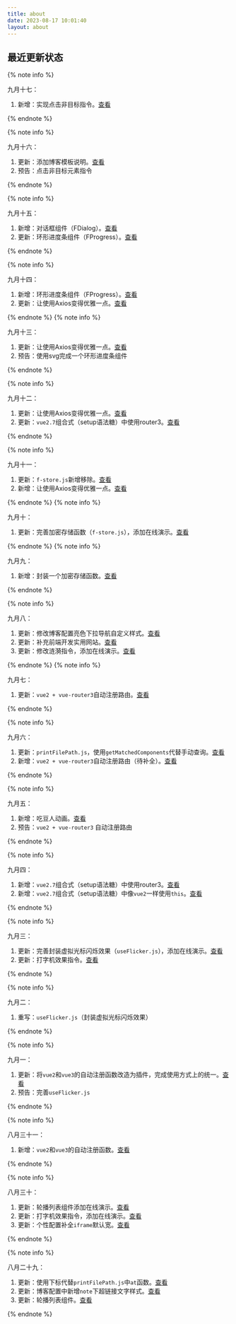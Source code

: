 ```yaml
---
title: about
date: 2023-08-17 10:01:40
layout: about
---
```


## 最近更新状态

{% note info %}

九月十七：

1. 新增：实现点击非目标指令。[查看](/2023/09/17/实现点击非目标指令/)

{% endnote %}

{% note info %}

九月十六：

1. 更新：添加博客模板说明。[查看](/2023/08/17/搭建一样的博客/)
1. 预告：点击非目标元素指令

{% endnote %}

{% note info %}

九月十五：

1. 新增：对话框组件（FDialog）。[查看](/2023/09/15/对话框组件（FDialog）/)
2. 更新：环形进度条组件（FProgress）。[查看](/2023/09/14/环形进度条组件（FProgress）/)

{% endnote %}

{% note info %}

九月十四：

1. 新增：环形进度条组件（FProgress）。[查看](/2023/09/14/环形进度条组件（FProgress）/)
2. 更新：让使用Axios变得优雅一点。[查看](/2023/09/11/让使用Axios变得优雅一点/)

{% endnote %}
{% note info %}

九月十三：

1. 更新：让使用Axios变得优雅一点。[查看](/2023/09/11/让使用Axios变得优雅一点/)
2. 预告：使用svg完成一个环形进度条组件

{% endnote %}

{% note info %}

九月十二：

1. 更新：让使用Axios变得优雅一点。[查看](/2023/09/11/让使用Axios变得优雅一点/)
2. 更新：`vue2.7`组合式（setup语法糖）中使用router3。[查看](/2023/09/04/Vue2-7组合式中使用router3/)

{% endnote %}

{% note info %}

九月十一：

1. 更新：`f-store.js`新增移除。[查看](/2023/09/09/封装一个加密存储函数/)
2. 新增：让使用Axios变得优雅一点。[查看](/2023/09/11/让使用Axios变得优雅一点/)

{% endnote %}
{% note info %}

九月十：

1. 更新：完善加密存储函数（`f-store.js`），添加在线演示。[查看](/2023/09/09/封装一个加密存储函数/)

{% endnote %}
{% note info %}

九月九：

1. 新增：封装一个加密存储函数。[查看](/2023/09/09/封装一个加密存储函数/)

{% endnote %}

{% note info %}

九月八：

1. 更新：修改博客配置亮色下拉导航自定义样式。[查看](/2023/08/17/搭建一样的博客/#亮色主题下拉导航栏文字颜色)
2. 更新：补充前端开发实用网站。[查看](/2023/08/20/前端开发实用网站/)
3. 更新：修改涟漪指令，添加在线演示。[查看](/2023/08/24/点击涟漪效果指令（超级详细）/)

{% endnote %}
{% note info %}

九月七：

1. 更新：`vue2 + vue-router3`自动注册路由。[查看](/2023/09/06/vue2-vue-router3自动注册路由)

{% endnote %}

{% note info %}

九月六：

1. 更新：`printFilePath.js`，使用`getMatchedComponents`代替手动查询。[查看](/2023/08/28/实时获取当前页面源文件地址/)
1. 新增：`vue2 + vue-router3`自动注册路由（待补全）。[查看](/2023/09/06/vue2-vue-router3自动注册路由)

{% endnote %}

{% note info %}

九月五：

1. 新增：吃豆人动画。[查看](/2023/09/05/吃豆人加载动画/)
1. 预告：`vue2 + vue-router3` 自动注册路由

{% endnote %}

{% note info %}

九月四：

1. 新增：`vue2.7`组合式（setup语法糖）中使用router3。[查看](/2023/09/04/Vue2-7组合式中使用router3/)
2. 新增：`vue2.7`组合式（setup语法糖）中像`vue2`一样使用`this`。[查看](/2023/09/04/Vue2-7组合式中使用this/)

{% endnote %}

{% note info %}

九月三：

1. 更新：完善封装虚拟光标闪烁效果（`useFlicker.js`），添加在线演示。[查看](/2023/09/02/封装虚拟光标闪烁效果/)
2. 更新：打字机效果指令。[查看](/2023/08/23/打字机效果指令（超级详细）/)

{% endnote %}

{% note info %}

九月二：

1. 重写：`useFlicker.js`（封装虚拟光标闪烁效果）

{% endnote %}

{% note info %}

九月一：

1. 更新：将`vue2`和`vue3`的自动注册函数改造为插件，完成使用方式上的统一。[查看](/2023/08/31/封装一个自动注册插件/)
2. 预告：完善`useFlicker.js`

{% endnote %}

{% note info %}

八月三十一：

1. 新增：`vue2`和`vue3`的自动注册函数。[查看](/2023/08/31/封装一个自动注册插件/)

{% endnote %}

{% note info %}

八月三十：

1. 更新：轮播列表组件添加在线演示。[查看](/2023/08/17/轮播组件（carousel）/)
2. 更新：打字机效果指令，添加在线演示。[查看](/2023/08/23/打字机效果指令（超级详细）/)
3. 更新：个性配置补全`iframe`默认宽。[查看](/2023/08/17/搭建一样的博客/)

{% endnote %}

{% note info %}

八月二十九：
1. 更新：使用下标代替`printFilePath.js`中`at`函数。[查看](/2023/08/28/实时获取当前页面源文件地址/)
2. 更新：博客配置中新增`note`下超链接文字样式。[查看](/2023/08/17/搭建一样的博客/)
3. 更新：轮播列表组件。[查看](/2023/08/17/轮播组件（carousel）/)

{% endnote %}
